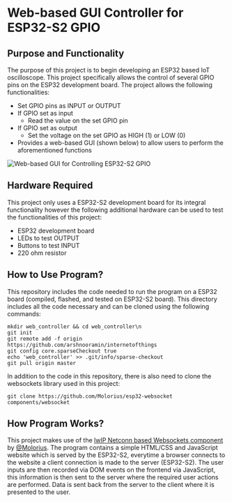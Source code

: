# Web-based GUI Controller for ESP32-S2 GPIO

## Purpose and Functionality
The purpose of this project is to begin developing an ESP32 based IoT oscilloscope. This project specifically allows the control of several GPIO pins on the ESP32 development board. The project allows the following functionalities:
* Set GPIO pins as INPUT or OUTPUT
* If GPIO set as input
  * Read the value on the set GPIO pin
* If GPIO set as output
  * Set the voltage on the set GPIO as HIGH (1) or LOW (0)
* Provides a web-based GUI (shown below) to allow users to perform the aforementioned functions

![Web-based GUI for Controlling ESP32-S2 GPIO](https://lh3.googleusercontent.com/d3LDfKCIeJ--nk-LrxBF_fi-SvJdQbx9CNTMu2lKN0jTC0hxrR5PlokjSBYlNR2jV6rrFY5cwxaszvg_fVUppd02j7OvfJQrxjBBdimFzeonpU3dSSB7J0ta5ajwMOA9aXZn2a_LtRXOyv0dkktKxmWS2KKWl1u8gKMTHSFyBjp0ACE29d3FLkBc1BjC6M4_6G1TmU3ZN9I_cTjrmVN9hs4nYSeEUAR-6caKBCdPZFm_MtoQGQ_4VHRdn-bLE2iThk4Qv5EKWPLCfqtOSkCYqde5b4yRSaKCabM8aR3tKRkv_Fr7i9JVU5QtRAkIDBdrEG805XtXIT9IZLzQ17FfdZGv8kS9RfJYQUydxMt0lX3-vi6PdJPR2WTCws8tSaPEz4diulCT7XH2UZKXFlEeWWRzBy6RBdjhwO5g1bG3S8-skA9_uN9Fv1x2KrJ4-uGAuwvfwTSk2d8kXw9N3xvgpD6plEhc6K2dPD27s22S8AQYIcPL4RbovwgN6MF0G2ptFNGEz7CUIYtAYRiK0Oe0i5HYV9aqZO2BJ33uBITzfcO-KY1T3-Nf6XirMxXaMUWyEoWe1Zxz6IcFJC4WzNQpAYhtZ-nhnFeK0CKbP5sMXKfoslHL4B_-Y9sv0jJFMmGsRfwQayLbFvAuQ0gOipL46K_tNudyuTmarGDqdnpMEIWt3ota53G01F6xX9THpgDwVc2kTSB2fiZPrjicQ3Jn5_w7kxLSXK3c4rUKQeE_7Wn080LaG38FY9A_7tc_WekkMsQdUaIo7iqnN8E73Uu7rOriGDN8pXRZsA=w1217-h548-no?authuser=0)

## Hardware Required
This project only uses a ESP32-S2 development board for its integral functionality however the following additional hardware can be used to test the functionalities of this project:
* ESP32 development board
* LEDs to test OUTPUT
* Buttons to test INPUT
* 220 ohm resistor

## How to Use Program?
This repository includes the code needed to run the program on a ESP32 board (compiled, flashed, and tested on ESP32-S2 board). This directory includes all the code necessary and can be cloned using the following commands:
```
mkdir web_controller && cd web_controller\n
git init
git remote add -f origin https://github.com/arshnooramin/internetofthings
git config core.sparseCheckout true
echo 'web_controller' >> .git/info/sparse-checkout
git pull origin master
```
In addition to the code in this repository, there is also need to clone the websockets library used in this project:
```
git clone https://github.com/Molorius/esp32-websocket components/websocket
```
## How Program Works?
This project makes use of the [lwIP Netconn based Websockets component](https://github.com/Molorius/esp32-websocket) by [@Molorius](https://github.com/Molorius/). The program contains a simple HTML/CSS and JavaScript website which is served by the ESP32-S2, everytime a browser connects to the website a client connection is made to the server (ESP32-S2). The user inputs are then recorded via DOM events on the frontend via JavaScript, this information is then sent to the server where the required user actions are performed. Data is sent back from the server to the client where it is presented to the user. 
